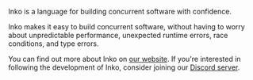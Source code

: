 Inko is a language for building concurrent software with confidence.

Inko makes it easy to build concurrent software, without having to worry about
unpredictable performance, unexpected runtime errors, race conditions, and type
errors.

You can find out more about Inko on [our website](https://inko-lang.org/). If
you're interested in following the development of Inko, consider joining our
[Discord server](https://discord.gg/seeURxHxCb).
